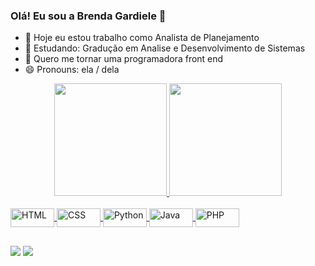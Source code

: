 ### Olá! Eu sou a Brenda Gardiele 👋

- 🔭 Hoje eu estou trabalho como Analista de Planejamento
- 🌱 Estudando: Gradução em Analise e Desenvolvimento de Sistemas
- 🤔 Quero me tornar uma programadora front end
- 😄 Pronouns: ela / dela
<div align="center">
  <a href="https://github.com/bren-front">
  <img height="180em" src="https://github-readme-stats.vercel.app/api?username=bren-front&show_icons=true&theme=tokyonight&include_all_commits=true&count_private=true"/>
  <img height="180em" src="https://github-readme-stats.vercel.app/api/top-langs/?username=bren-front&layout=compact&langs_count=7&theme=tokyonight"/>
</div>

<div style="display: inline_block"><br>
  <img align="center" alt="HTML" height="30" width="70" src="https://img.shields.io/badge/HTML5-E34F26?style=for-the-badge&logo=html5&logoColor=white">
  <img align="center" alt="CSS" height="30" width="70" src="https://img.shields.io/badge/CSS3-1572B6?style=for-the-badge&logo=css3&logoColor=white">
  <img align="center" alt="Python" height="30" width="70" src="https://img.shields.io/badge/Python-14354C?style=for-the-badge&logo=python&logoColor=white">
  <img align="center" alt="Java" height="30" width="70" src="https://img.shields.io/badge/Java-ED8B00?style=for-the-badge&logo=java&logoColor=white">
  <img align="center" alt="PHP" height="30" width="70" src="https://img.shields.io/badge/PHP-777BB4?style=for-the-badge&logo=php&logoColor=white">
  
</div>
  
  ##
  
  <div> 
   <a href = "gardya12@gmail.com"><img src="https://img.shields.io/badge/-Gmail-%23333?style=for-the-badge&logo=gmail&logoColor=white" target="_blank"></a>
   <a href="https://instagram.com/bren.lalvess" target="_blank"><img src="https://img.shields.io/badge/-Instagram-%23E4405F?style=for-the-badge&logo=instagram&logoColor=white" target="_blank"></a>
   

</div>
